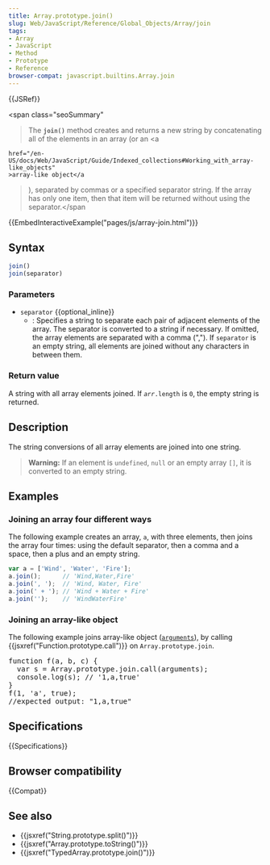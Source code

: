 ```yaml
---
title: Array.prototype.join()
slug: Web/JavaScript/Reference/Global_Objects/Array/join
tags:
- Array
- JavaScript
- Method
- Prototype
- Reference
browser-compat: javascript.builtins.Array.join
---
```

{{JSRef}}

<span class="seoSummary"

> The <code><strong>join()</strong></code> method creates and returns a new
> string by concatenating all of the elements in an array (or an <a

    href="/en-US/docs/Web/JavaScript/Guide/Indexed_collections#Working_with_array-like_objects"
    >array-like object</a

> ), separated by commas or a specified separator string. If the array has only
> one item, then that item will be returned without using the separator.</span

{{EmbedInteractiveExample("pages/js/array-join.html")}}

## Syntax

```js
join()
join(separator)
```

### Parameters

- `separator` {{optional_inline}}
  - : Specifies a string to separate each pair of adjacent elements of the
    array. The separator is converted to a string if necessary. If omitted, the
    array elements are separated with a comma (","). If `separator` is an empty
    string, all elements are joined without any characters in between them.

### Return value

A string with all array elements joined. If <code><em>arr</em>.length</code> is
`0`, the empty string is returned.

## Description

The string conversions of all array elements are joined into one string.

> **Warning:** If an element is `undefined`, `null` or an empty array `[]`, it
> is converted to an empty string.

## Examples

### Joining an array four different ways

The following example creates an array, `a`, with three elements, then joins the
array four times: using the default separator, then a comma and a space, then a
plus and an empty string.

```js
var a = ['Wind', 'Water', 'Fire'];
a.join();      // 'Wind,Water,Fire'
a.join(', ');  // 'Wind, Water, Fire'
a.join(' + '); // 'Wind + Water + Fire'
a.join('');    // 'WindWaterFire'
```

### Joining an array-like object

The following example joins array-like object
([`arguments`](/en-US/docs/Web/JavaScript/Reference/Functions/arguments)), by
calling {{jsxref("Function.prototype.call")}} on
`Array.prototype.join`.

<pre class="brush: js">function f(a, b, c) {
  var s = Array.prototype.join.call(arguments);
  console.log(s); // '<span class="message-body-wrapper"><span class="message-flex-body"><span class="devtools-monospace message-body"><span class="objectBox objectBox-string">1,a,true'</span></span></span></span>
}
f(1, 'a', true);
//expected output: "1,a,true"
</pre>

## Specifications

{{Specifications}}

## Browser compatibility

{{Compat}}

## See also

- {{jsxref("String.prototype.split()")}}
- {{jsxref("Array.prototype.toString()")}}
- {{jsxref("TypedArray.prototype.join()")}}
